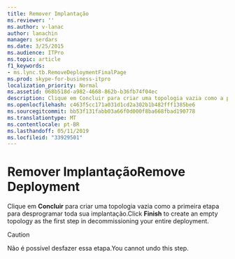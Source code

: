 ```yaml
---
title: Remover Implantação
ms.reviewer: ''
ms.author: v-lanac
author: lanachin
manager: serdars
ms.date: 3/25/2015
ms.audience: ITPro
ms.topic: article
f1_keywords:
- ms.lync.tb.RemoveDeploymentFinalPage
ms.prod: skype-for-business-itpro
localization_priority: Normal
ms.assetid: 068b518d-a982-4668-862b-b36fb74f04ec
description: Clique em Concluir para criar uma topologia vazia como a primeira etapa para desprogramar toda sua implantação.
ms.openlocfilehash: c463f5cc171a031d1cd2a302b1b482fff1385be6
ms.sourcegitcommit: bb53f131fabb03a66f0d000f8ba668fbad190778
ms.translationtype: MT
ms.contentlocale: pt-BR
ms.lasthandoff: 05/11/2019
ms.locfileid: "33929501"
---
```

# <a name="remove-deployment"></a><span data-ttu-id="56c34-103">Remover Implantação</span><span class="sxs-lookup"><span data-stu-id="56c34-103">Remove Deployment</span></span>
 
<span data-ttu-id="56c34-104">Clique em **Concluir** para criar uma topologia vazia como a primeira etapa para desprogramar toda sua implantação.</span><span class="sxs-lookup"><span data-stu-id="56c34-104">Click **Finish** to create an empty topology as the first step in decommissioning your entire deployment.</span></span>
  
> [!CAUTION]
> <span data-ttu-id="56c34-105">Não é possível desfazer essa etapa.</span><span class="sxs-lookup"><span data-stu-id="56c34-105">You cannot undo this step.</span></span> 
  

